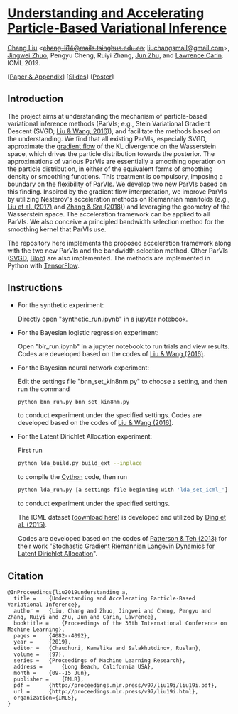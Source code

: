 # [Understanding and Accelerating Particle-Based Variational Inference](http://proceedings.mlr.press/v97/liu19i.html)

[Chang Liu][changliu] \<~~<chang-li14@mails.tsinghua.edu.cn>~~; <liuchangsmail@gmail.com>\>,
[Jingwei Zhuo][jingweizhuo], Pengyu Cheng, Ruiyi Zhang, [Jun Zhu][junzhu], and [Lawrence Carin][lcarin]. ICML 2019.

\[[Paper & Appendix](http://ml.cs.tsinghua.edu.cn/~changliu/awgf/AWGF.pdf)\]
\[[Slides](http://ml.cs.tsinghua.edu.cn/~changliu/awgf/AWGF_beamer.pdf)\]
\[[Poster](http://ml.cs.tsinghua.edu.cn/~changliu/awgf/AWGF_poster.pdf)\]

## Introduction

The project aims at understanding the mechanism of particle-based variational inference methods
(ParVIs; e.g., Stein Variational Gradient Descent (SVGD; [Liu & Wang, 2016][svgd-paper])),
and facilitate the methods based on the understanding.
We find that all existing ParVIs, especially SVGD, approximate the [gradient flow](http://ml.cs.tsinghua.edu.cn/~changliu/static/Gradient-Flow.pdf)
of the KL divergence on the Wasserstein space, which drives the particle distribution towards the posterior.
The approximations of various ParVIs are essentially a smoothing operation on the particle distribution,
in either of the equivalent forms of smoothing density or smoothing functions.
This treatment is compulsory, imposing a boundary on the flexibility of ParVIs.
We develop two new ParVIs based on this finding.
Inspired by the gradient flow interpretation, we improve ParVIs by utilizing
Nesterov's acceleration methods on Riemannian manifolds
(e.g., [Liu et al. (2017)](https://papers.nips.cc/paper/7072-accelerated-first-order-methods-for-geodesically-convex-optimization-on-riemannian-manifolds)
and [Zhang & Sra (2018)](http://proceedings.mlr.press/v75/zhang18a/zhang18a.pdf))
and leveraging the geometry of the Wasserstein space.
The acceleration framework can be applied to all ParVIs.
We also conceive a principled bandwidth selection method for the smoothing kernel that ParVIs use.

The repository here implements the proposed acceleration framework along with the two new ParVIs and the bandwidth selection method.
Other ParVIs ([SVGD][svgd-paper], [Blob][changyou-paper]) are also implemented.
The methods are implemented in Python with [TensorFlow](https://www.tensorflow.org/).

## Instructions
* For the synthetic experiment:

	Directly open "synthetic_run.ipynb" in a jupyter notebook.

* For the Bayesian logistic regression experiment:

	Open "blr_run.ipynb" in a jupyter notebook to run trials and view results.
	Codes are developed based on the codes of [Liu & Wang (2016)][svgd-codes].

* For the Bayesian neural network experiment:

	Edit the settings file "bnn_set_kin8nm.py" to choose a setting, and then run the command
	```bash
	python bnn_run.py bnn_set_kin8nm.py
	```
	to conduct experiment under the specified settings.
	Codes are developed based on the codes of [Liu & Wang (2016)][svgd-codes].

* For the Latent Dirichlet Allocation experiment:

	First run
	```bash
	python lda_build.py build_ext --inplace
	```
	to compile the [Cython](https://cython.org/) code, then run
	```bash
	python lda_run.py [a settings file beginning with 'lda_set_icml_']
	```
	to conduct experiment under the specified settings.

	The ICML dataset ([download here](https://cse.buffalo.edu/~changyou/code/SGNHT.zip))
	is developed and utilized by [Ding et al. (2015)](http://papers.nips.cc/paper/5592-bayesian-sampling-using-stochastic-gradient-thermostats).

	Codes are developed based on the codes of [Patterson & Teh (2013)](http://www.stats.ox.ac.uk/~teh/sgrld.html)
	for their work "[Stochastic Gradient Riemannian Langevin Dynamics for Latent Dirichlet Allocation](https://papers.nips.cc/paper/4883-stochastic-gradient-riemannian-langevin-dynamics-on-the-probability-simplex)".

## Citation
```
@InProceedings{liu2019understanding_a,
  title = 	 {Understanding and Accelerating Particle-Based Variational Inference},
  author = 	 {Liu, Chang and Zhuo, Jingwei and Cheng, Pengyu and Zhang, Ruiyi and Zhu, Jun and Carin, Lawrence},
  booktitle = 	 {Proceedings of the 36th International Conference on Machine Learning},
  pages = 	 {4082--4092},
  year = 	 {2019},
  editor = 	 {Chaudhuri, Kamalika and Salakhutdinov, Ruslan},
  volume = 	 {97},
  series = 	 {Proceedings of Machine Learning Research},
  address = 	 {Long Beach, California USA},
  month = 	 {09--15 Jun},
  publisher = 	 {PMLR},
  pdf = 	 {http://proceedings.mlr.press/v97/liu19i/liu19i.pdf},
  url = 	 {http://proceedings.mlr.press/v97/liu19i.html},
  organization={IMLS},
}
```

[changliu]: http://ml.cs.tsinghua.edu.cn/~changliu/index.html
[junzhu]: http://ml.cs.tsinghua.edu.cn/~jun/index.shtml
[jingweizhuo]: http://ml.cs.tsinghua.edu.cn/~jingwei/index.html
[lcarin]: http://people.ee.duke.edu/~lcarin/
[svgd-paper]: http://papers.nips.cc/paper/6338-stein-variational-gradient-descent-a-general-purpose-bayesian-inference-algorithm
[svgd-codes]: https://github.com/DartML/Stein-Variational-Gradient-Descent
[changyou-paper]: http://auai.org/uai2018/proceedings/papers/263.pdf

